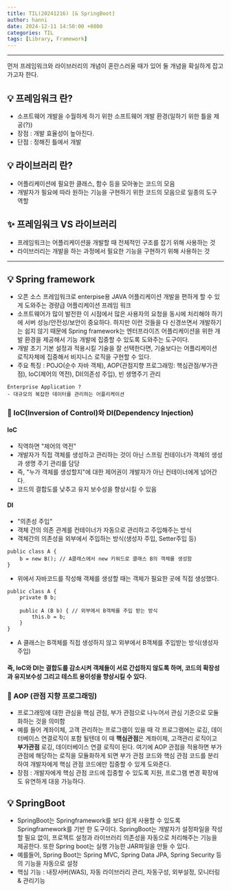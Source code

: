 ```yaml
---
title: TIL(20241216) [& SpringBoot]
author: hanni
date: 2024-12-11 14:50:00 +0800
categories: TIL
tags: [Library, Framework]
---
```


----------------------------------------------------------------------------

먼저 프레임워크와 라이브러리의 개념이 혼란스러울 때가 있어 둘 개념을 확실하게 잡고 가고자 한다. 

## 💡 프레임워크 란?
- 소프트웨어 개발을 수월하게 하기 위한 소프트웨어 개발 환경(일하기 위한 틀을 제공(?))
- 장점 : 개발 효율성이 높아진다.
- 단점 : 정해진 틀에서 개발

## 💡 라이브러리 란?
- 어플리케이션에 필요한 클래스, 함수 등을 모아놓는 코드의 모음
- 개발자가 필요에 따라 원하는 기능을 구현하기 위한 코드의 모음으로 일종의 도구 역할

## ✨ 프레임워크 VS 라이브러리
- 프레임워크는 어플리케이션을 개발할 때 전체적인 구조를 잡기 위해 사용하는 것
- 라이브러리는 개발을 하는 과정에서 필요한 기능을 구현하기 위해 사용하는 것

----------------------------------------------------------

## 💡 Spring framework

- 오픈 소스 프레임워크로 enterpise용 JAVA 어플리케이션 개발을 편하게 할 수 있게 도와주는 경량급 어플리케이션 프레임 워크
- 소프트웨어가 많이 발전한 이 시점에서 많은 사용자의 요청을 동시에 처리해야 하기에 서버 성능/안전성/보안이 중요하다. 하지만 이런 것들을 다 신경쓰면서 개발하기는 쉽지 않기 때문에 Spring framework는 엔터프라이즈 어플리케이션을 위한 개발 환경을 제공해서 기능 개발에 집중할 수 있도록 도와주는 도구이다. 
- 개발 초기 기본 설정과 적용시킬 기술을 잘 선택한다면, 기술보다는 어플리케이션 로직자체에 집중해서 비지니스 로직을 구현할 수 있다.
- 주요 특징 : POJO(순수 자바 객체), AOP(관점지향 프로그래밍: 핵심관점/부가관점), IoC(제어의 역전), DI(의존성 주입), 빈 생명주기 관리
```
Enterprise Application ?
- 대규모의 복잡한 데이터를 관리하는 어플리케이션
```

### 📌 IoC(Inversion of Control)와 DI(Dependency Injection)

#### IoC
- 직역하면 "제어의 역전"
- 개발자가 직접 객체를 생성하고 관리하는 것이 아닌 스프링 컨테이너가 객체의 생성과 생명 주기 관리를 담당
- 즉, "누가 객체를 생성할지"에 대한 제어권이 개발자가 아닌 컨테이너에게 넘어간다. 
- 코드의 결합도를 낮추고 유지 보수성을 향상시킬 수 있음

#### DI
- "의존성 주입"
- 객체 간의 의존 관계를 컨테이너가 자동으로 관리하고 주입해주는 방식
- 객체간의 의존성을 외부에서 주입하는 방식(생성자 주입, Setter주입 등)

```
public class A {
    b = new B(); // A클래스에서 new 키워드로 클래스 B의 객체를 생성함
}

```

- 위에서 자바코드를 작성해 객체를 생성할 때는 객체가 필요한 곳에 직접 생성했다.

```
public class A {
    private B b;

    public A (B b) { // 외부에서 B객체를 주입 받는 방식
        this.b = b;
    }
}
```

- A 클래스는 B객체를 직접 생성하지 않고 외부에서 B객체를 주입받는 방식(생성자 주입)


#### 즉, IoC와 DI는 결합도를 감소시켜 객체들이 서로 간섭하지 않도록 하며, 코드의 확장성과 유지보수성 그리고 테스트 용이성을 향상시킬 수 있다. 


### 📌 AOP (관점 지향 프로그래밍)
- 프로그래밍에 대한 관심을 핵심 관점, 부가 관점으로 나누어서 관심 기준으로 모듈화하는 것을 의미함
- 예를 들어 계좌이체, 고객 관리하는 프로그램이 있을 때 각 프로그램에는 로깅, 데이터베이스 연결로직이 포함 될텐데 이 때 **핵심관점**은 계좌이체, 고객관리 로직이고 **부가관점** 로깅, 데이터베이스 연결 로직이 된다. 여기에 AOP 관점을 적용하면
부가관점에 해당하는 로직을 모듈화하게 되면 부가 관점 코드와 핵심 관점 코드를 분리하여 개발자에게 핵심 관점 코드에만 집중할 수 있게 도와준다. 
- 장점 : 개발자에게 핵심 관점 코드에 집중할 수 있도록 지원, 프로그램 변경 확장에도 유연하게 대응 가능하다.



## 💡 SpringBoot
- SpringBoot는 Springframework를 보다 쉽게 사용할 수 있도록 Springframework를 기반 한 도구이다. SpringBoot는 개발자가 설정파일을
작성할 필요 없이, 프로젝트 설정과 라이브러리 의존성을 자동으로 처리해주는 기능을 제공한다. 또한 Spring boot는 실행 가능한 JAR파일을
만들 수 있다.  
- 예를들어, Spring Boot는 Spring MVC, Spring Data JPA, Spring Security 등의 기능을 자동으로 설정
- 핵심 기능 : 내장서버(WAS), 자동 라이브러리 관리, 자동구성, 외부설정, 모니터링 & 관리기능


